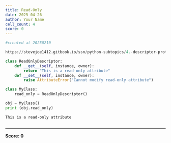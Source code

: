 ```yaml
---
title: Read-Only
date: 2025-04-26
author: Your Name
cell_count: 4
score: 0
---
```


```python
#created at 20250210
```


```python
https://stevejoe1412.gitbook.io/ssn/python-subtopics/4.-descriptor-protocols
```


```python
class ReadOnlyDescriptor:
    def __get__(self, instance, owner):
        return "This is a read-only attribute"
    def __set__(self, instance, owner):
        raise AttributeError("Cannot modify read-only attribute")

class MyClass:
    read_only = ReadOnlyDescriptor()

obj = MyClass()
print (obj.read_only)
```

    This is a read-only attribute



```python

```


---
**Score: 0**